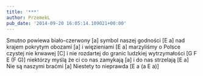 ```yaml
---
title: '***'
author: PrzemekL
pub_date: '2014-09-20 16:05:14.109021+00:00'
---
```


Smutno powiewa biało-czerwony [a]
symbol naszej godności [E a]
nad krajem pokrytym obozami [a]
i więzieniami [E a]
marzyliśmy o Polsce czystej nie krwawej [C]
 i nie rozdartej do granic ludzkiej wytrzymałości [G F E (F G)]
niektórzy myślą że ci co nas zamykają [a]
i do nas strzelają [E a]
Nie są naszymi braćmi [a]
Niestety to nieprawda [E a (a E a)]